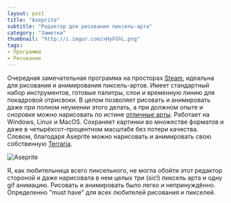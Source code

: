 ```yaml
---
layout: post
title: "Aseprite"
subtitle: "Редактор для рисования пиксель-арта"
category: "Заметки"
thumbnail: "http://i.imgur.com/xHyFGhL.png"
tags:
- Программа
- Рисование
---
```


Очередная замечательная программа на просторах [Steam](http://store.steampowered.com/app/431730/Aseprite/), идеальна для рисования и анимирования пиксель-артов. Имеет стандартный набор инструментов, готовые палитры, слои и временную линию для покадровой отрисвоки. В целом позволяет рисовать и анимировать даже при полном неумении этого делать, а при должном опыте и сноровке можно нарисовать по истине [отличные арты](http://steamcommunity.com/app/431730/images/). Работает на Windows, Linux и MacOS. Сохраняет картинки во множестве форматов и даже в четырёхсот-процентном масштабе без потери качества. Словом, благодаря Aseprite можно нарисовать и анимировать свою собственную [Terraria](http://store.steampowered.com/app/105600/Terraria/). 

![Aseprite](http://i.imgur.com/xHyFGhL.png)

Я, как любительница всего пиксельного, не могла обойти этот редактор стороной и даже нарисовала в нем целых три (sic!) пиксель арта и одну gif анимацию. Рисовать и анимировать было легко и непринуждённо. Определенно "must have" для всех любителей рисования и пикселей.